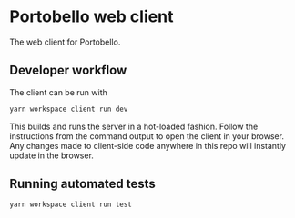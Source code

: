 # Portobello web client

The web client for Portobello.

## Developer workflow

The client can be run with

```bash
yarn workspace client run dev
```

This builds and runs the server in a hot-loaded fashion. Follow the instructions from the command output to open the client in your browser. Any changes made to client-side code anywhere in this repo will instantly update in the browser.

## Running automated tests

```bash
yarn workspace client run test
```
